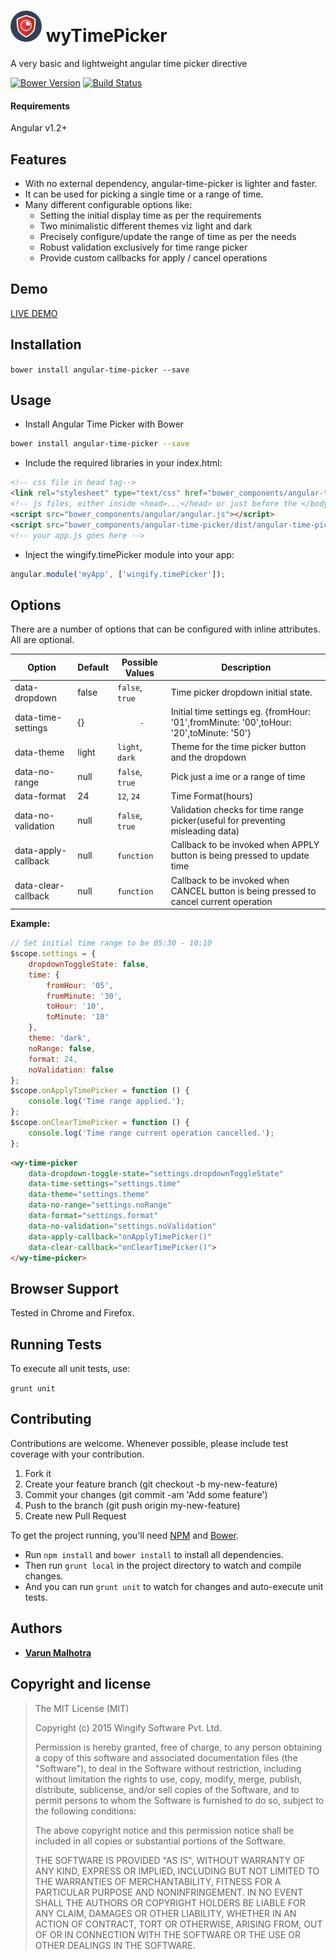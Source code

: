 # <img src="images/time-picker.png" alt="Time Picker" width="50" height="50"/> wyTimePicker

A very basic and lightweight angular time picker directive

[![Bower Version](http://img.shields.io/bower/v/angular-time-picker.svg?style=flat)](https://github.com/wingify/angular-time-picker/releases) [![Build Status](http://img.shields.io/travis/wingify/angular-time-picker/master.svg?style=flat)](http://travis-ci.org/wingify/angular-time-picker)
#### Requirements

Angular v1.2+

## Features

* With no external dependency, angular-time-picker is lighter and faster.
* It can be used for picking a single time or a range of time.
* Many different configurable options like:
	* Setting the initial display time as per the requirements
	* Two minimalistic different themes viz light and dark
	* Precisely configure/update the range of time as per the needs
	* Robust validation exclusively for time range picker
	* Provide custom callbacks for apply / cancel operations

## Demo

[LIVE DEMO](http://engineering.wingify.com/angular-time-picker/live-demo.html)

## Installation

`bower install angular-time-picker --save`

## Usage

* Install Angular Time Picker with Bower

>
```bash
bower install angular-time-picker --save
```

* Include the required libraries in your index.html:

>
```html
<!-- css file in head tag-->
<link rel="stylesheet" type="text/css" href="bower_components/angular-time-picker/dist/angular-time-picker.min.css">
<!-- js files, either inside <head>...</head> or just before the </body> -->
<script src="bower_components/angular/angular.js"></script>
<script src="bower_components/angular-time-picker/dist/angular-time-picker.min.js"></script>
<!-- your app.js goes here -->
```

* Inject the wingify.timePicker module into your app:

>
```js
angular.module('myApp', ['wingify.timePicker']);
```

## Options

There are a number of options that can be configured with inline attributes. All are optional.

| Option               | Default    | Possible Values | Description                                                                             |
|----------------------|------------|-----------------|-----------------------------------------------------------------------------------------|
| data-dropdown        | false      | `false`, `true` | Time picker dropdown initial state.                                                     |
| data-time-settings   | {}         | `      -       `| Initial time settings eg. {fromHour: '01',fromMinute: '00',toHour: '20',toMinute: '50'} |
| data-theme           | light      | `light`, `dark` | Theme for the time picker button and the dropdown                                       |
| data-no-range        | null       | `false`, `true` | Pick just a ime or a range of time                                                      |
| data-format          | 24         | `12`, `24`      | Time Format(hours)                                                                      |
| data-no-validation   | null       | `false`, `true` | Validation checks for time range picker(useful for preventing misleading data)          |
| data-apply-callback  | null       | `function`      | Callback to be invoked when APPLY button is being pressed to update time                |
| data-clear-callback  | null       | `function`      | Callback to be invoked when CANCEL button is being pressed to cancel current operation  |

**Example:**

```js
// Set initial time range to be 05:30 - 10:10
$scope.settings = {
	dropdownToggleState: false,
	time: {
		fromHour: '05',
		fromMinute: '30',
		toHour: '10',
		toMinute: '10'
	},
	theme: 'dark',
	noRange: false,
	format: 24,
	noValidation: false
};
$scope.onApplyTimePicker = function () {
	console.log('Time range applied.');
};
$scope.onClearTimePicker = function () {
	console.log('Time range current operation cancelled.');
};
```

```html
<wy-time-picker
	data-dropdown-toggle-state="settings.dropdownToggleState"
	data-time-settings="settings.time"
	data-theme="settings.theme"
	data-no-range="settings.noRange"
	data-format="settings.format"
	data-no-validation="settings.noValidation"
	data-apply-callback="onApplyTimePicker()"
	data-clear-callback="onClearTimePicker()">
</wy-time-picker>
```

## Browser Support

Tested in Chrome and Firefox.

## Running Tests

To execute all unit tests, use:

`grunt unit`

## Contributing

Contributions are welcome. Whenever possible, please include test coverage with your contribution.

1. Fork it
2. Create your feature branch (git checkout -b my-new-feature)
3. Commit your changes (git commit -am 'Add some feature')
4. Push to the branch (git push origin my-new-feature)
5. Create new Pull Request

To get the project running, you'll need [NPM](https://www.npmjs.com/) and [Bower](http://bower.io/).

* Run `npm install` and `bower install` to install all dependencies.
* Then run `grunt local` in the project directory to watch and compile changes.
* And you can run `grunt unit` to watch for changes and auto-execute unit tests.

## Authors

* **[Varun Malhotra](https://github.com/softvar)**

## Copyright and license

>The MIT License (MIT)
>
>Copyright (c) 2015 Wingify Software Pvt. Ltd.
>
>Permission is hereby granted, free of charge, to any person obtaining a copy of this software and associated documentation files (the "Software"), to deal in the Software without restriction, including without limitation the rights to use, copy, modify, merge, publish, distribute, sublicense, and/or sell copies of the Software, and to permit persons to whom the Software is furnished to do so, subject to the following conditions:
>
>The above copyright notice and this permission notice shall be included in all copies or substantial portions of the Software.
>
>THE SOFTWARE IS PROVIDED "AS IS", WITHOUT WARRANTY OF ANY KIND, EXPRESS OR IMPLIED, INCLUDING BUT NOT LIMITED TO THE WARRANTIES OF MERCHANTABILITY, FITNESS FOR A PARTICULAR PURPOSE AND NONINFRINGEMENT. IN NO EVENT SHALL THE AUTHORS OR COPYRIGHT HOLDERS BE LIABLE FOR ANY CLAIM, DAMAGES OR OTHER LIABILITY, WHETHER IN AN ACTION OF CONTRACT, TORT OR OTHERWISE, ARISING FROM, OUT OF OR IN CONNECTION WITH THE SOFTWARE OR THE USE OR OTHER DEALINGS IN THE SOFTWARE.
